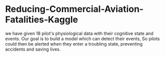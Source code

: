 # Reducing-Commercial-Aviation-Fatalities-Kaggle
we have given 18 pilot's physiological data with their cognitive state and events. Our goal is to build a model which can detect their events, So pilots could then be alerted when they enter a troubling state, preventing accidents and saving lives.
